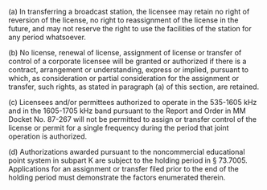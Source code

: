 (a) In transferring a broadcast station, the licensee may retain no right of reversion of the license, no right to reassignment of the license in the future, and may not reserve the right to use the facilities of the station for any period whatsoever.

(b) No license, renewal of license, assignment of license or transfer of control of a corporate licensee will be granted or authorized if there is a contract, arrangement or understanding, express or implied, pursuant to which, as consideration or partial consideration for the assignment or transfer, such rights, as stated in paragraph (a) of this section, are retained.

(c) Licensees and/or permittees authorized to operate in the 535-1605 kHz and in the 1605-1705 kHz band pursuant to the Report and Order in MM Docket No. 87-267 will not be permitted to assign or transfer control of the license or permit for a single frequency during the period that joint operation is authorized.

(d) Authorizations awarded pursuant to the noncommercial educational point system in subpart K are subject to the holding period in § 73.7005. Applications for an assignment or transfer filed prior to the end of the holding period must demonstrate the factors enumerated therein.

